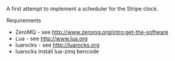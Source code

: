 A first attempt to implement a scheduler for the Stripe clock.

Requirements

* ZeroMQ - see http://www.zeromq.org/intro:get-the-software
* Lua - see http://www.lua.org
* luarocks - see http://luarocks.org
* luarocks install lua-zmq bencode
